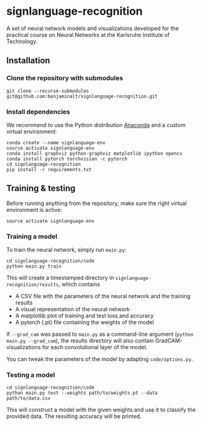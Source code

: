 # signlanguage-recognition

A set of neural network models and visualizations developed for the practical course on Neural Networks at the Karlsruhe Institute of Technology.

## Installation

### Clone the repository with submodules
```
git clone --recurse-submodules git@github.com:benjaminalt/signlanguage-recognition.git
```

### Install dependencies
We recommend to use the Python distribution [Anaconda](https://www.anaconda.com/) and a custom virtual environment:
```
conda create --name signlanguage-env
source activate signlanguage-env
conda install graphviz python-graphviz matplotlib ipython opencv
conda install pytorch torchvision -c pytorch
cd signlanguage-recognition
pip install -r requirements.txt
```

## Training & testing

Before running anything from the repository, make sure the right virtual environment is active:
```
source activate signlanguage-env
```

### Training a model
To train the neural network, simply run `main.py`:
```
cd signlanguage-recognition/code
python main.py train
```
This will create a timestamped directory in `signlanguage-recognition/results`, which contains

- A CSV file with the parameters of the neural network and the training results
- A visual representation of the neural network
- A matplotlib plot of training and test loss and accuracy
- A pytorch (.pt) file containing the weights of the model

If `--grad_cam` was passed to `main.py` as a command-line argument (`python main.py --grad_cam`), the results directory will also contain GradCAM-visualizations for each convolutional layer of the model.

You can tweak the parameters of the model by adapting `code/options.py`.

### Testing a model
```
cd signlanguage-recognition/code
python main.py test --weights path/to/weights.pt --data path/to/data.csv
```
This will construct a model with the given weights and use it to classify the provided data.
The resulting accuracy will be printed.
